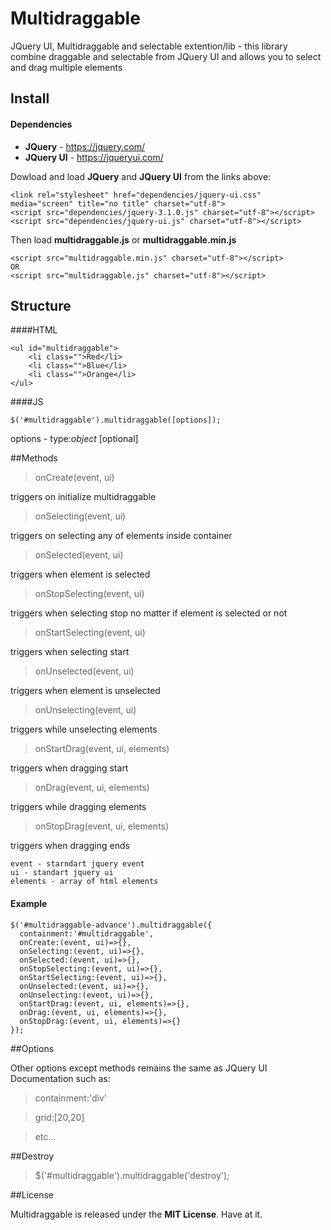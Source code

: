 # Multidraggable
JQuery UI, Multidraggable and selectable extention/lib - this library combine draggable and selectable from JQuery UI and allows you to select and drag multiple elements

## Install

#### Dependencies
* **JQuery** - https://jquery.com/
* **JQuery UI** - https://jqueryui.com/

Dowload and load **JQuery** and **JQuery UI** from the links above:
```
<link rel="stylesheet" href="dependencies/jquery-ui.css" media="screen" title="no title" charset="utf-8">
<script src="dependencies/jquery-3.1.0.js" charset="utf-8"></script>
<script src="dependencies/jquery-ui.js" charset="utf-8"></script>
```

Then load **multidraggable.js** or **multidraggable.min.js**
```
<script src="multidraggable.min.js" charset="utf-8"></script>
OR
<script src="multidraggable.js" charset="utf-8"></script>
```

## Structure

####HTML
```
<ul id="multidraggable">
    <li class="">Red</li>
    <li class="">Blue</li>
    <li class="">Orange</li>
</ul>
```

####JS
```
$('#multidraggable').multidraggable([options]);
```
options - type:*object* [optional]

##Methods
> onCreate(event, ui)

 triggers on initialize multidraggable

> onSelecting(event, ui)

triggers on selecting any of elements inside container

> onSelected(event, ui)

triggers when element is selected

> onStopSelecting(event, ui)

triggers when selecting stop no matter if element is selected or not

> onStartSelecting(event, ui)

triggers when selecting start

> onUnselected(event, ui)

triggers when element is unselected

> onUnselecting(event, ui)

triggers while unselecting elements

> onStartDrag(event, ui, elements)

triggers when dragging start

> onDrag(event, ui, elements)

triggers while dragging elements

> onStopDrag(event, ui, elements)

triggers when dragging ends

```
event - starndart jquery event
ui - standart jquery ui
elements - array of html elements
```

#### Example
```
$('#multidraggable-advance').multidraggable({
  containment:'#multidraggable',
  onCreate:(event, ui)=>{},
  onSelecting:(event, ui)=>{},
  onSelected:(event, ui)=>{},
  onStopSelecting:(event, ui)=>{},
  onStartSelecting:(event, ui)=>{},
  onUnselected:(event, ui)=>{},
  onUnselecting:(event, ui)=>{},
  onStartDrag:(event, ui, elements)=>{},
  onDrag:(event, ui, elements)=>{},
  onStopDrag:(event, ui, elements)=>{}
});
```
##Options

Other options except methods remains the same as JQuery UI Documentation such as:

>containment:'div'

>grid:[20,20]

>etc...

##Destroy

>$('#multidraggable').multidraggable('destroy');

##License

Multidraggable is released under the **MIT License**. Have at it.
